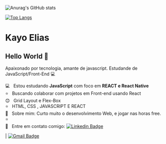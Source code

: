 <!-- <img height='250' width="auto" src="https://blogs.opovo.com.br/bancadoanime/wp-content/uploads/sites/59/2020/04/Imagem-1.jpg"> -->

![Anurag's GitHub stats](https://github-readme-stats.vercel.app/api?username=oyaksaile&show_icons=true&theme=radical)

[![Top Langs](https://github-readme-stats.vercel.app/api/top-langs/?username=oyaksaile&layout=compact)](https://github.com/anuraghazra/github-readme-stats)



# Kayo Elias

## Hello World 👋
Apaixonado por tecnologia, amante de javascript.
Estudande de JavaScript/Front-End :computer:

 :computer:  &nbsp; Estou estudando **JavaScript** com foco em **REACT e React Native**
 <br/> :star: &nbsp; Buscando colaborar com projetos em Front-end usando React
 <br/> :blush: &nbsp; Grid Layout e Flex-Box
 <br/> :star: &nbsp; HTML, CSS , JAVASCRIPT E REACT
 <br/> 💬  &nbsp; Sobre mim: Curto muito o desenvolvimento Web, e jogar nas horas free. :star:
<br/> :email: &nbsp; Entre em contato comigo: [![Linkedin Badge](https://img.shields.io/badge/kayo-elias-blue?style=flat-square&logo=Linkedin&logoColor=white&link=https://kayo-elias-gonçalves-verdan-b56124199/)](https://www.linkedin.com/in/kayo-elias-gonçalves-verdan-b56124199/)
 

| 
[![Gmail Badge](https://img.shields.io/badge/-contatodevkayo@gmail.com-c14438?style=flat-square&logo=Gmail&logoColor=white&link=mailto:contatodevkayo@gmail.com)](mailto:contatodevkayo@gmail.com)
